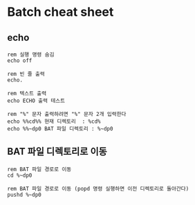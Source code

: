 # Batch cheat sheet

## echo
```
rem 실행 명령 숨김
echo off

rem 빈 줄 출력
echo.

rem 텍스트 출력
echo ECHO 출력 테스트

rem "%" 문자 출력하려면 "%" 문자 2개 입력한다
echo %%cd%% 현재 디렉토리  : %cd%
echo %%~dp0 BAT 파일 디렉토리 : %~dp0
```

## BAT 파일 디렉토리로 이동
```batch
rem BAT 파일 경로로 이동
cd %~dp0

rem BAT 파일 경로로 이동 (popd 명령 실행하면 이전 디렉토리로 돌아간다)
pushd %~dp0
```


